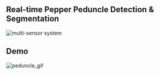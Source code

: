 ## Real-time Pepper Peduncle Detection & Segmentation

![multi-sensor system](https://github.com/user-attachments/assets/8f9fce95-7c58-4c3b-9f88-ab64a3192059)



## Demo

![peduncle_gif](https://github.com/user-attachments/assets/79d08d38-2888-4ea2-bb02-1661fc45b9e4)
